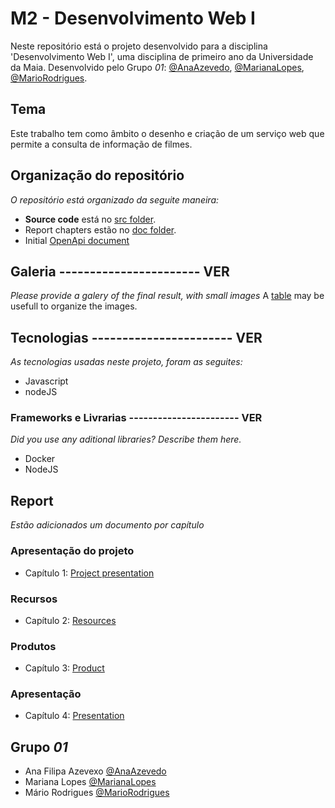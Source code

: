 # M2 - Desenvolvimento Web I

Neste repositório está o projeto desenvolvido para a disciplina 'Desenvolvimento Web I', uma disciplina de primeiro ano da Universidade da Maia. Desenvolvido pelo Grupo _01_: [@AnaAzevedo](https://github.com/AnaAzevedo2), [@MarianaLopes](https://github.com/marlope02), [@MarioRodrigues](https://github.com/MarioRodrigues2304).

## Tema 

Este trabalho tem como âmbito o desenho e criação de um serviço web que permite a consulta de informação de filmes.

## Organização do repositório

_O repositório está organizado da seguite maneira:_
* **Source code** está no [src folder](src/).
* Report chapters estão no [doc folder](doc/).
* Initial [OpenApi document](api/openapi.yaml)

## Galeria ----------------------- VER

_Please provide a galery of the final result, with small images_
A [table](https://www.markdownguide.org/extended-syntax/#tables) may be usefull to organize the images.

## Tecnologias ----------------------- VER

_As tecnologias usadas neste projeto, foram as seguites:_
* Javascript
* nodeJS


### Frameworks e Livrarias ----------------------- VER

_Did you use any aditional libraries? Describe them here._
* Docker
* NodeJS

## Report
_Estão adicionados um documento por capítulo_

### Apresentação do projeto
* Capítulo 1: [Project presentation](doc/c1.md)
### Recursos
* Capítulo 2: [Resources](doc/c2.md)
### Produtos
* Capítulo 3: [Product](doc/c3.md)
### Apresentação
* Capítulo 4: [Presentation](doc/c4.md)

## Grupo _01_
* Ana Filipa Azevexo [@AnaAzevedo](https://github.com/AnaAzevedo2) 
* Mariana Lopes [@MarianaLopes](https://github.com/marlope02) 
* Mário Rodrigues [@MarioRodrigues](https://github.com/MarioRodrigues2304)
